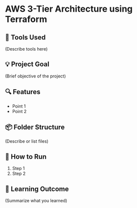 # AWS 3-Tier Architecture using Terraform

## 🔧 Tools Used
(Describe tools here)

## 💡 Project Goal
(Brief objective of the project)

## 🔍 Features
- Point 1
- Point 2

## 📦 Folder Structure
(Describe or list files)

## 🚀 How to Run
1. Step 1
2. Step 2

## 🧠 Learning Outcome
(Summarize what you learned)